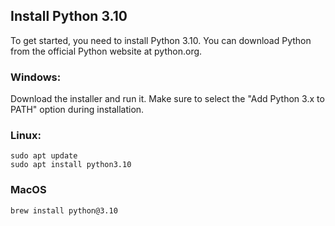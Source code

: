 ## Install Python 3.10
To get started, you need to install Python 3.10. You can download Python from the official Python website at python.org.

### Windows:

Download the installer and run it.
Make sure to select the "Add Python 3.x to PATH" option during installation.

### Linux:
```
sudo apt update
sudo apt install python3.10
```

### MacOS
```
brew install python@3.10
```


